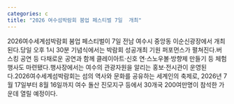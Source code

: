 ```yaml
---
categories: c
title: "2026 여수섬박람회 붐업 페스티벌 7일  개최"
---
```

2026여수세계섬박람회 붐업 페스티벌이 7일 전남 여수시 중앙동 이순신광장에서 개최된다.당일 오후 1시 30분 기념식에서는 박람회 성공개최 기원 퍼포먼스가 펼쳐진다.버스킹 공연 등 다채로운 공연과 함께 클레이아트·신호 연·스노우볼·방향제 만들기 등 체험 행사도 마련됐다.행사장에서는 여수의 관광자원을 알리는 홍보·전시관이 운영된다.2026여수세계섬박람회는 섬의 역사와 문화를 공유하는 세계인의 축제로, 2026년 7월 17일부터 8월 16일까지 여수 돌산 진모지구 등에서 30개국 200여만명이 참석한 가운데 열릴 예정이다.